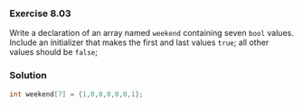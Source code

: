 ### Exercise 8.03
Write a declaration of an array named `weekend` containing seven `bool` values.
Include an initializer that makes the first and last values `true`; all other
values should be `false`;

### Solution

```c
int weekend[7] = {1,0,0,0,0,0,1}; 
```
